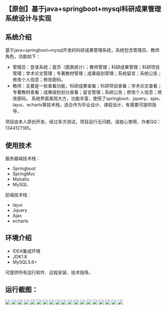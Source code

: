 ## 【原创】基于java+springboot+mysql科研成果管理系统设计与实现

## 系统介绍

基于java+springboot+mysql开发的科研成果管理系统，系统包含管理员、教师角色，功能如下：
- 管理员：登录系统；首页（图表统计）；教师管理；科研成果管理；科研项目管理；学术论文管理；专著教材管理；成果级别管理；系统留言；系统公告；修改个人信息；修改密码。
- 教师：主要是一些查看功能，科研成果查看；科研项目查看；学术论文查看；专著教材查看；成果级别划分查看；留言管理；系统公告；修改个人信息；修改密码。
系统界面美观大方，功能丰富，使用了springboot、jquery、ajax、layui、echarts等技术栈，适合作为毕业设计、课程设计，有需要可提供指导。

项目由本人原创开发，经过多次测试，项目运行无问题，请放心使用，作者QQ：1344127185。

## 使用技术

服务器端技术栈：

- Springboot
- SpringMvc
- Mybatis
- MySQL

前端技术栈：

- layui
- Jquery
- Ajax
- echarts

## 环境介绍

- IDEA集成环境
- JDK1.8
- MySQL5.6+

可提供所有运行软件、远程安装、技术指导。

## 运行截图：
![](https://github.com/itcoderyhl/scientific-mgr/blob/main/images/1.png)
![](https://github.com/itcoderyhl/scientific-mgr/blob/main/images/2.png)
![](https://github.com/itcoderyhl/scientific-mgr/blob/main/images/3.png)
![](https://github.com/itcoderyhl/scientific-mgr/blob/main/images/4.png)
![](https://github.com/itcoderyhl/scientific-mgr/blob/main/images/5.png)
![](https://github.com/itcoderyhl/scientific-mgr/blob/main/images/6.png)
![](https://github.com/itcoderyhl/scientific-mgr/blob/main/images/7.png)
![](https://github.com/itcoderyhl/scientific-mgr/blob/main/images/8.png)
![](https://github.com/itcoderyhl/scientific-mgr/blob/main/images/9.png)
![](https://github.com/itcoderyhl/scientific-mgr/blob/main/images/10.png)
![](https://github.com/itcoderyhl/scientific-mgr/blob/main/images/11.png)
![](https://github.com/itcoderyhl/scientific-mgr/blob/main/images/12.png)
![](https://github.com/itcoderyhl/scientific-mgr/blob/main/images/13.png)
![](https://github.com/itcoderyhl/scientific-mgr/blob/main/images/14.png)
![](https://github.com/itcoderyhl/scientific-mgr/blob/main/images/15.png)
![](https://github.com/itcoderyhl/scientific-mgr/blob/main/images/16.png)
![](https://github.com/itcoderyhl/scientific-mgr/blob/main/images/17.png)
![](https://github.com/itcoderyhl/scientific-mgr/blob/main/images/18.png)
![](https://github.com/itcoderyhl/scientific-mgr/blob/main/images/19.png)

